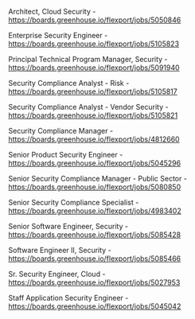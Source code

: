 Architect, Cloud Security - https://boards.greenhouse.io/flexport/jobs/5050846

Enterprise Security Engineer - https://boards.greenhouse.io/flexport/jobs/5105823

 Principal Technical Program Manager, Security - https://boards.greenhouse.io/flexport/jobs/5091940

Security Compliance Analyst - Risk - https://boards.greenhouse.io/flexport/jobs/5105817

Security Compliance Analyst - Vendor Security - https://boards.greenhouse.io/flexport/jobs/5105821

Security Compliance Manager - https://boards.greenhouse.io/flexport/jobs/4812660

Senior Product Security Engineer - https://boards.greenhouse.io/flexport/jobs/5045296

Senior Security Compliance Manager - Public Sector - https://boards.greenhouse.io/flexport/jobs/5080850

Senior Security Compliance Specialist - https://boards.greenhouse.io/flexport/jobs/4983402

Senior Software Engineer, Security - https://boards.greenhouse.io/flexport/jobs/5085428

Software Engineer II, Security - https://boards.greenhouse.io/flexport/jobs/5085466

Sr. Security Engineer, Cloud  - https://boards.greenhouse.io/flexport/jobs/5027953

Staff Application Security Engineer - https://boards.greenhouse.io/flexport/jobs/5045042

